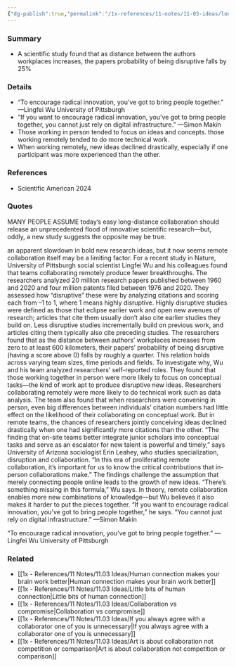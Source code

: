 ```yaml
---
{"dg-publish":true,"permalink":"/1x-references/11-notes/11-03-ideas/long-distance-colloboration-not-as-effective-as-in-person-collaborations/","title":"Long-distance colloboration not as effective as in person collaborations","created":"2024-06-26T19:07:54.243+03:00","updated":"2024-06-26T21:17:31.432+03:00"}
---
```



### Summary
- A scientific study found that as distance between the authors workplaces increases, the papers probability of being disruptive falls by 25%

### Details
- “To encourage radical innovation, you’ve got to bring people together.” —Lingfei Wu University of Pittsburgh
- “If you want to encourage radical innovation, you’ve got to bring people together, you cannot just rely on digital ­infrastructure.” —Simon Makin
- Those working in person tended to focus on ideas and concepts. those working remotely tended to do more technical work.
- When working remotely, new ideas declined drastically, especially if one participant was more experienced than the other.

### References
- Scientific American 2024

### Quotes
MANY PEOPLE ASSUME today’s easy long-distance collaboration should release an unprecedented flood of innovative scientific research—but, oddly, a new study suggests the opposite may be true.

an apparent slowdown in bold new research ideas, but it now seems remote collaboration itself may be a limiting factor. For a recent study in Nature, University of Pittsburgh social scientist Lingfei Wu and his colleagues found that teams collaborating remotely produce fewer breakthroughs. The researchers analyzed 20 million research papers published between 1960 and 2020 and four million patents filed between 1976 and 2020. They assessed how “disruptive” these were by analyzing citations and scoring each from –1 to 1, where 1 means highly disruptive. Highly disruptive studies were defined as those that eclipse earlier work and open new avenues of research; articles that cite them usually don’t also cite earlier studies they build on. Less disruptive studies incrementally build on previous work, and articles citing them typically also cite preceding studies. The researchers found that as the distance between authors’ workplaces increases from zero to at least 600 kilometers, their papers’ probability of being disruptive (having a score above 0) falls by roughly a quarter. This relation holds across varying team sizes, time periods and fields. To investigate why, Wu and his team
analyzed researchers’ self-reported roles. They found that those working together in person were more likely to focus on conceptual tasks—the kind of work apt to produce disruptive new ideas. Researchers collaborating remotely were more likely to do technical work such as data analysis. The team also found that when researchers were convening in person, even big differences between individuals’ citation numbers had little effect on the likelihood of their collaborating on conceptual work. But in remote teams, the chances of researchers jointly conceiving ideas declined drastically when one had significantly more citations than the other. “The finding that on-site teams better integrate junior scholars into conceptual tasks and serve as an escalator for new talent is powerful and timely,” says University of Arizona sociologist Erin Leahey, who studies specialization, disruption and collaboration. “In this era of proliferating remote collaboration, it’s important for us to know the critical contributions that in-person collaborations make.” The findings challenge the assumption
that merely connecting people online leads to the growth of new ideas. “There’s something missing in this formula,” Wu says. In theory, remote collaboration enables more new combinations of knowledge—but Wu believes it also makes it harder to put the pieces together. “If you want to encourage radical innovation, you’ve got to bring people together,” he says. “You cannot just rely on digital ­infrastructure.” —Simon Makin

“To encourage radical innovation, you’ve got to bring people together.”
—Lingfei Wu University of Pittsburgh
### Related
- [[1x - References/11 Notes/11.03 Ideas/Human connection makes your brain work better\|Human connection makes your brain work better]]
- [[1x - References/11 Notes/11.03 Ideas/Little bits of human connection\|Little bits of human connection]]
- [[1x - References/11 Notes/11.03 Ideas/Collaboration vs compromise\|Collaboration vs compromise]]
- [[1x - References/11 Notes/11.03 Ideas/If you always agree with a collaborator one of you is unnecessary\|If you always agree with a collaborator one of you is unnecessary]]
- [[1x - References/11 Notes/11.03 Ideas/Art is about collaboration not competition or comparison\|Art is about collaboration not competition or comparison]]
